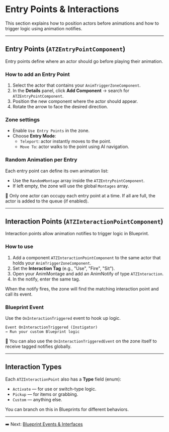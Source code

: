 # Entry Points & Interactions

This section explains how to position actors before animations and how to trigger logic using animation notifies.

---

## Entry Points (`ATZEntryPointComponent`)

Entry points define where an actor should go before playing their animation.

### How to add an Entry Point

1. Select the actor that contains your `AnimTriggerZoneComponent`.
2. In the **Details** panel, click **Add Component** → search for `ATZEntryPointComponent`.
3. Position the new component where the actor should appear.
4. Rotate the arrow to face the desired direction.

<!-- PLACEHOLDER: SCREENSHOT_ADD_ENTRY_POINT -->

### Zone settings

- Enable `Use Entry Points` in the zone.
- Choose **Entry Mode**:
  - `Teleport`: actor instantly moves to the point.
  - `Move To`: actor walks to the point using AI navigation.

### Random Animation per Entry

Each entry point can define its own animation list:

- Use the `RandomMontage` array inside the `ATZEntryPointComponent`.
- If left empty, the zone will use the global `Montages` array.

📌 Only one actor can occupy each entry point at a time. If all are full, the actor is added to the queue (if enabled).

---

## Interaction Points (`ATZInteractionPointComponent`)

Interaction points allow animation notifies to trigger logic in Blueprint.

### How to use

1. Add a component `ATZInteractionPointComponent` to the same actor that holds your `AnimTriggerZoneComponent`.
2. Set the **Interaction Tag** (e.g., "Use", "Fire", "Sit").
3. Open your AnimMontage and add an AnimNotify of type `ATZInteraction`.
4. In the notify, enter the same tag.

When the notify fires, the zone will find the matching interaction point and call its event.

### Blueprint Event

Use the `OnInteractionTriggered` event to hook up logic.

```blueprint
Event OnInteractionTriggered (Instigator)
→ Run your custom Blueprint logic
```

📌 You can also use the `OnInteractionTriggeredEvent` on the zone itself to receive tagged notifies globally.

<!-- PLACEHOLDER: SCREENSHOT_NOTIFY_TAG -->

---

## Interaction Types

Each `ATZInteractionPoint` also has a **Type** field (enum):

- `Activate` — for use or switch-type logic.
- `Pickup` — for items or grabbing.
- `Custom` — anything else.

You can branch on this in Blueprints for different behaviors.

---

➡️ Next: [Blueprint Events & Interfaces](blueprints.md)